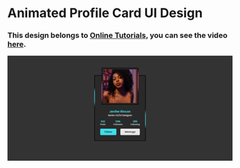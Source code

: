 # Animated Profile Card UI Design
### This design belongs to [Online Tutorials](https://www.youtube.com/@OnlineTutorialsYT), you can see the video [here](https://youtu.be/b2jVm6EAJt0).

![preview img](/preview.png)
